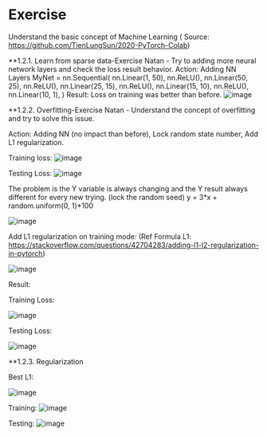 # Exercise
Understand the basic concept of Machine Learning ( Source: https://github.com/TienLungSun/2020-PyTorch-Colab)

**1.2.1. Learn from sparse data-Exercise Natan - Try to adding more neural network layers and check the loss result behavior.
Action: Adding NN Layers
MyNet = nn.Sequential(
    nn.Linear(1, 50),
    nn.ReLU(),
    nn.Linear(50, 25),
    nn.ReLU(),
    nn.Linear(25, 15),
    nn.ReLU(),
    nn.Linear(15, 10),
    nn.ReLU(),
    nn.Linear(10, 1),
)
 Result: Loss on training was better than before.
 ![image](https://user-images.githubusercontent.com/55201272/110065501-d748a100-7da1-11eb-9a3a-1d6c026ad5c2.png)
 
 **1.2.2. Overfitting-Exercise Natan - Understand the concept of overfitting and try to solve this issue.
 
 Action: Adding NN (no impact than before), Lock random state number, Add L1 regularization.
 
Training loss:
 ![image](https://user-images.githubusercontent.com/55201272/110065683-4c1bdb00-7da2-11eb-9ee6-175ff5004179.png)

Testing Loss:
![image](https://user-images.githubusercontent.com/55201272/110065702-59d16080-7da2-11eb-8954-759d3e4a5aa6.png)

The problem is the Y variable is always changing and the Y result always different for every new trying. 
(lock the random seed)
y = 3*x + random.uniform(0, 1)*100

![image](https://user-images.githubusercontent.com/55201272/110066786-dcf3b600-7da4-11eb-82ae-fc6382e136b7.png)


Add L1 regularization on training mode: (Ref Formula L1: https://stackoverflow.com/questions/42704283/adding-l1-l2-regularization-in-pytorch)

![image](https://user-images.githubusercontent.com/55201272/110066972-3c51c600-7da5-11eb-9aec-b37353db5da4.png)


Result:

Training Loss:

![image](https://user-images.githubusercontent.com/55201272/110067604-a9b22680-7da6-11eb-93cf-71bc93778487.png)


Testing Loss:

![image](https://user-images.githubusercontent.com/55201272/110067619-af0f7100-7da6-11eb-84e1-8ddbc5dfe01d.png)

**1.2.3. Regularization

 Best L1:
 
 ![image](https://user-images.githubusercontent.com/55201272/110074948-9a39da00-7db4-11eb-87bc-478c9e4230bf.png)

 
 Training:
 ![image](https://user-images.githubusercontent.com/55201272/110074893-85f5dd00-7db4-11eb-9191-acb2626ee109.png)

 Testing:
 ![image](https://user-images.githubusercontent.com/55201272/110074933-9312cc00-7db4-11eb-98af-8c60ce577ec9.png)

 



